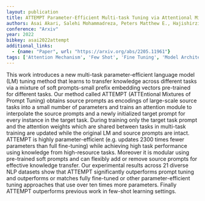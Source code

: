 ```yaml
---
layout: publication
title: ATTEMPT Parameter-Efficient Multi-task Tuning via Attentional Mixtures of Soft Prompts
authors: Asai Akari, Salehi Mohammadreza, Peters Matthew E., Hajishirzi Hannaneh
conference: "Arxiv"
year: 2022
bibkey: asai2022attempt
additional_links:
  - {name: "Paper", url: "https://arxiv.org/abs/2205.11961"}
tags: ['Attention Mechanism', 'Few Shot', 'Fine Tuning', 'Model Architecture', 'Pretraining Methods', 'Prompting', 'Training Techniques']
---
```

This work introduces a new multi-task parameter-efficient language model (LM) tuning method that learns to transfer knowledge across different tasks via a mixture of soft prompts-small prefix embedding vectors pre-trained for different tasks. Our method called ATTEMPT (ATTEntional Mixtures of Prompt Tuning) obtains source prompts as encodings of large-scale source tasks into a small number of parameters and trains an attention module to interpolate the source prompts and a newly initialized target prompt for every instance in the target task. During training only the target task prompt and the attention weights which are shared between tasks in multi-task training are updated while the original LM and source prompts are intact. ATTEMPT is highly parameter-efficient (e.g. updates 2300 times fewer parameters than full fine-tuning) while achieving high task performance using knowledge from high-resource tasks. Moreover it is modular using pre-trained soft prompts and can flexibly add or remove source prompts for effective knowledge transfer. Our experimental results across 21 diverse NLP datasets show that ATTEMPT significantly outperforms prompt tuning and outperforms or matches fully fine-tuned or other parameter-efficient tuning approaches that use over ten times more parameters. Finally ATTEMPT outperforms previous work in few-shot learning settings.
